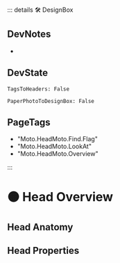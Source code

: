 ::: details 🛠 <dev>DesignBox</dev> 

## DevNotes
- 

## DevState

`TagsToHeaders: False`

`PaperPhotoToDesignBox: False`
<h2>PageTags</h2>

- "Moto.HeadMoto.Find.Flag"
- "Moto.HeadMoto.LookAt"
- "Moto.HeadMoto.Overview"


:::

# 🟠 <moto>Head Overview</moto>

## Head Anatomy

## Head Properties